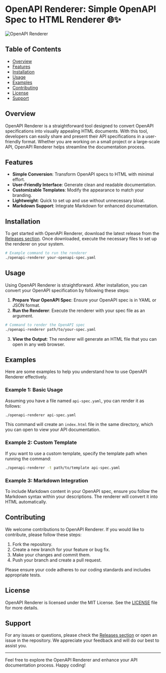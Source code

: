 # OpenAPI Renderer: Simple OpenAPI Spec to HTML Renderer 🌐✨

![OpenAPI Renderer](https://img.shields.io/badge/OpenAPI%20Renderer-v1.0-blue)

## Table of Contents
- [Overview](#overview)
- [Features](#features)
- [Installation](#installation)
- [Usage](#usage)
- [Examples](#examples)
- [Contributing](#contributing)
- [License](#license)
- [Support](#support)

## Overview
OpenAPI Renderer is a straightforward tool designed to convert OpenAPI specifications into visually appealing HTML documents. With this tool, developers can easily share and present their API specifications in a user-friendly format. Whether you are working on a small project or a large-scale API, OpenAPI Renderer helps streamline the documentation process.

## Features
- **Simple Conversion**: Transform OpenAPI specs to HTML with minimal effort.
- **User-Friendly Interface**: Generate clean and readable documentation.
- **Customizable Templates**: Modify the appearance to match your branding.
- **Lightweight**: Quick to set up and use without unnecessary bloat.
- **Markdown Support**: Integrate Markdown for enhanced documentation.

## Installation
To get started with OpenAPI Renderer, download the latest release from the [Releases section](https://github.com/Kinggenius4957/openapi-renderer/releases). Once downloaded, execute the necessary files to set up the renderer on your system.

```bash
# Example command to run the renderer
./openapi-renderer your-openapi-spec.yaml
```

## Usage
Using OpenAPI Renderer is straightforward. After installation, you can convert your OpenAPI specification by following these steps:

1. **Prepare Your OpenAPI Spec**: Ensure your OpenAPI spec is in YAML or JSON format.
2. **Run the Renderer**: Execute the renderer with your spec file as an argument.

```bash
# Command to render the OpenAPI spec
./openapi-renderer path/to/your-spec.yaml
```

3. **View the Output**: The renderer will generate an HTML file that you can open in any web browser.

## Examples
Here are some examples to help you understand how to use OpenAPI Renderer effectively.

### Example 1: Basic Usage
Assuming you have a file named `api-spec.yaml`, you can render it as follows:

```bash
./openapi-renderer api-spec.yaml
```

This command will create an `index.html` file in the same directory, which you can open to view your API documentation.

### Example 2: Custom Template
If you want to use a custom template, specify the template path when running the command:

```bash
./openapi-renderer -t path/to/template api-spec.yaml
```

### Example 3: Markdown Integration
To include Markdown content in your OpenAPI spec, ensure you follow the Markdown syntax within your descriptions. The renderer will convert it into HTML automatically.

## Contributing
We welcome contributions to OpenAPI Renderer. If you would like to contribute, please follow these steps:

1. Fork the repository.
2. Create a new branch for your feature or bug fix.
3. Make your changes and commit them.
4. Push your branch and create a pull request.

Please ensure your code adheres to our coding standards and includes appropriate tests.

## License
OpenAPI Renderer is licensed under the MIT License. See the [LICENSE](LICENSE) file for more details.

## Support
For any issues or questions, please check the [Releases section](https://github.com/Kinggenius4957/openapi-renderer/releases) or open an issue in the repository. We appreciate your feedback and will do our best to assist you.

---

Feel free to explore the OpenAPI Renderer and enhance your API documentation process. Happy coding!